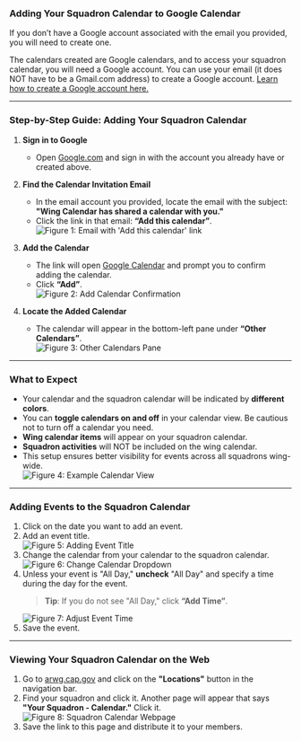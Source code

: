 ### Adding Your Squadron Calendar to Google Calendar

If you don’t have a Google account associated with the email you provided, you will need to create one.

The calendars created are Google calendars, and to access your squadron calendar, you will need a Google account. You can use your email (it does NOT have to be a Gmail.com address) to create a Google account. [Learn how to create a Google account here.](https://github.com/at3davis/CAP_Pub/CreateGoogleAcct.md)

---

### Step-by-Step Guide: Adding Your Squadron Calendar

1. **Sign in to Google**
   - Open [Google.com](https://www.google.com) and sign in with the account you already have or created above.

2. **Find the Calendar Invitation Email**
   - In the email account you provided, locate the email with the subject:  
     **"Wing Calendar has shared a calendar with you."**
   - Click the link in that email: **“Add this calendar”**.  
     <img src="https://at3davis.github.io/CAP_Pub/images/Figure1a.png" alt="Figure 1: Email with 'Add this calendar' link" style="max-width: 100%; height: auto;">

3. **Add the Calendar**
   - The link will open [Google Calendar](https://calendar.google.com) and prompt you to confirm adding the calendar.
   - Click **“Add”**.  
     <img src="https://at3davis.github.io/CAP_Pub/images/Figure1b.png" alt="Figure 2: Add Calendar Confirmation" style="max-width: 100%; height: auto;">

4. **Locate the Added Calendar**
   - The calendar will appear in the bottom-left pane under **“Other Calendars”**.  
     <img src="https://at3davis.github.io/CAP_Pub/images/Figure3a.png" alt="Figure 3: Other Calendars Pane" style="max-width: 100%; height: auto;">

---

### What to Expect

- Your calendar and the squadron calendar will be indicated by **different colors**.
- You can **toggle calendars on and off** in your calendar view. Be cautious not to turn off a calendar you need.
- **Wing calendar items** will appear on your squadron calendar.
- **Squadron activities** will NOT be included on the wing calendar.
- This setup ensures better visibility for events across all squadrons wing-wide.  
  <img src="https://at3davis.github.io/CAP_Pub/images/Figure4done.png" alt="Figure 4: Example Calendar View" style="max-width: 100%; height: auto;">

---

### Adding Events to the Squadron Calendar

1. Click on the date you want to add an event.
2. Add an event title.  
   <img src="https://at3davis.github.io/CAP_Pub/images/AddEvent1.png" alt="Figure 5: Adding Event Title" style="max-width: 100%; height: auto;">
3. Change the calendar from your calendar to the squadron calendar.  
   <img src="https://at3davis.github.io/CAP_Pub/images/AddEvent2.png" alt="Figure 6: Change Calendar Dropdown" style="max-width: 100%; height: auto;">
4. Unless your event is "All Day," **uncheck** "All Day" and specify a time during the day for the event.  
   > **Tip**: If you do not see "All Day," click **“Add Time”**.  
   <img src="https://at3davis.github.io/CAP_Pub/images/Addevent3.png" alt="Figure 7: Adjust Event Time" style="max-width: 100%; height: auto;">
5. Save the event.

---

### Viewing Your Squadron Calendar on the Web

1. Go to [arwg.cap.gov](https://arwg.cap.gov) and click on the **"Locations"** button in the navigation bar.
2. Find your squadron and click it. Another page will appear that says **"Your Squadron - Calendar."** Click it.  
   <img src="https://at3davis.github.io/CAP_Pub/images/Figure5.png" alt="Figure 8: Squadron Calendar Webpage" style="max-width: 100%; height: auto;">
3. Save the link to this page and distribute it to your members.